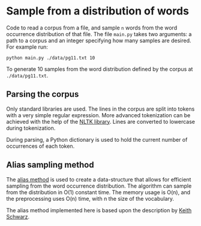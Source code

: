 # Sample from a distribution of words

Code to read a corpus from a file, and sample `n` words from the word occurrence distribution of that file. The file `main.py` takes two arguments: a path to a corpus and an integer specifying how many samples are desired. For example run:

    python main.py ./data/pg11.txt 10

To generate 10 samples from the word distribution defined by the corpus at `./data/pg11.txt`.

## Parsing the corpus

Only standard libraries are used. The lines in the corpus are split into tokens with a very simple regular expression. More advanced tokenization can be achieved with the help of the [NLTK library](http://www.nltk.org/). Lines are converted to lowercase during tokenization.

During parsing, a Python dictionary is used to hold the current number of occurrences of each token. 


## Alias sampling method

The [alias method](http://en.wikipedia.org/wiki/Alias_method) is used to create a data-structure that allows for efficient sampling from the word occurrence distribution. The algorithm can sample from the distribution in O(1) constant time. The memory usage is O(n), and the preprocessing uses O(n) time, with n the size of the vocabulary.

The alias method implemented here is based upon the description by [Keith Schwarz](http://keithschwarz.com/darts-dice-coins/).